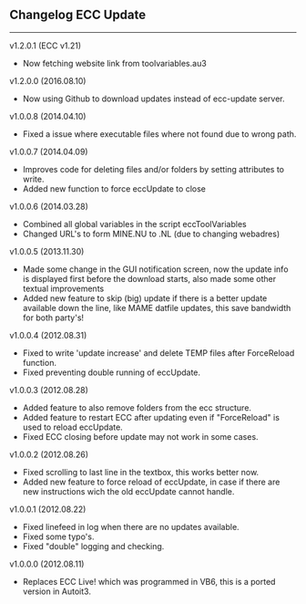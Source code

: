 ## Changelog ECC Update
***
v1.2.0.1 (ECC v1.21)
- Now fetching website link from toolvariables.au3

v1.2.0.0 (2016.08.10)
- Now using Github to download updates instead of ecc-update server.

v1.0.0.8 (2014.04.10)
- Fixed a issue where executable files where not found due to wrong path.

v1.0.0.7 (2014.04.09)
- Improves code for deleting files and/or folders by setting attributes to write.
- Added new function to force eccUpdate to close

v1.0.0.6 (2014.03.28)
- Combined all global variables in the script eccToolVariables
- Changed URL's to form MINE.NU to .NL (due to changing webadres)

v1.0.0.5 (2013.11.30)
- Made some change in the GUI notification screen, now the update info is displayed
 first before the download starts, also made some other textual improvements
- Added new feature to skip (big) update if there is a better update available
 down the line, like MAME datfile updates, this save bandwidth for both party's!

v1.0.0.4 (2012.08.31)
- Fixed to write 'update increase' and delete TEMP files after ForceReload function.
- Fixed preventing double running of eccUpdate.

v1.0.0.3 (2012.08.28)
- Added feature to also remove folders from the ecc structure.
- Added feature to restart ECC after updating even if "ForceReload" is used to reload eccUpdate.
- Fixed ECC closing before update may not work in some cases.

v1.0.0.2 (2012.08.26)
- Fixed scrolling to last line in the textbox, this works better now.
- Added new feature to force reload of eccUpdate, in case if there are new
instructions wich the old eccUpdate cannot handle.

v1.0.0.1 (2012.08.22)
- Fixed linefeed in log when there are no updates available.
- Fixed some typo's.
- Fixed "double" logging and checking.

v1.0.0.0 (2012.08.11)
- Replaces ECC Live! which was programmed in VB6, this is a ported version in Autoit3.